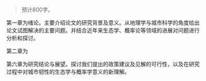 > 预计800字。

第一章为绪论。主要介绍论文的研究背景及意义。从地理学与城市科学的角度给出论文试图解决的主要问题。并结合近年来生态学、概率论等领域的进展对问题进行分析和探讨。

第二章为


第六章为研究结论与展望。探讨我们提出的政策建议及见解的可行性，以及在研究过程中对城市韧性的生态学与概率学意义的新理解。
